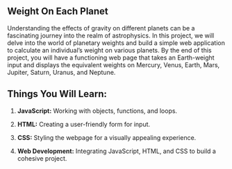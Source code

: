 ## Weight On Each Planet

Understanding the effects of gravity on different planets can be a fascinating journey into the realm of astrophysics. In this project, we will delve into the world of planetary weights and build a simple web application to calculate an individual’s weight on various planets. By the end of this project, you will have a functioning web page that takes an Earth-weight input and displays the equivalent weights on Mercury, Venus, Earth, Mars, Jupiter, Saturn, Uranus, and Neptune.

## Things You Will Learn:

1. **JavaScript:** Working with objects, functions, and loops.

2. **HTML:** Creating a user-friendly form for input.

3. **CSS:** Styling the webpage for a visually appealing experience.

4. **Web Development:** Integrating JavaScript, HTML, and CSS to build a cohesive project.
